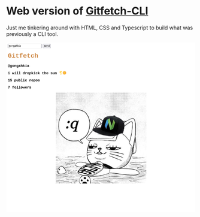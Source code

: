 # Web version of [Gitfetch-CLI](https://github.com/gongahkia/gitfetch)

Just me tinkering around with HTML, CSS and Typescript to build what was previously a CLI tool.

![](assets/gitfetch-web.png)
